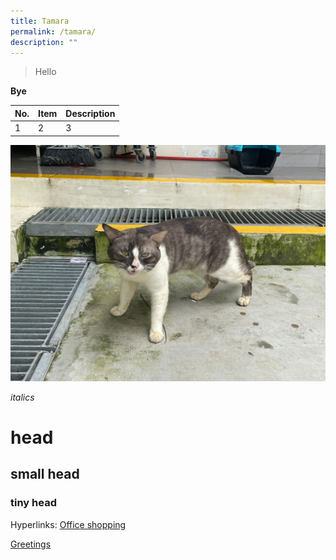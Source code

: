 ```yaml
---
title: Tamara
permalink: /tamara/
description: ""
---
```

> Hello

**Bye**


| No. | Item | Description |
| -------- | -------- | -------- |
| 1     | 2     | 3     |


![cat](/images/IMG-20220930-WA0042.jpg)


*italics*

# head
## small head
### tiny head

Hyperlinks:
[Office shopping](https://www.bing.com/search?q=Magnetic+Glass+Board&cvid=e24b40332da546c19bb01fa526001623&aqs=edge.0.69i59j69i57j69i60j69i64j69i61l2.1994j0j4&FORM=ANAB01&PC=U531)

[Greetings]()